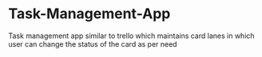# Task-Management-App
Task management app similar to trello which maintains card lanes in which user can change the status of the card as per need
